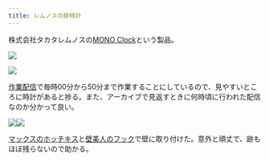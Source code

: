 ```yaml
---
title: レムノスの掛時計
---
```

株式会社タカタレムノスの[MONO Clock](https://www.amazon.co.jp/dp/B004UIT8BK)という製品。

![](https://lh5.googleusercontent.com/9SF_Z5DYQeaTjqxkaGfG7L0nCZLNAAXfoqYYTRWHNt73f_UwOwKalKULA-mcDfB1XTWTuZnDVau2KQwZke1EqC32P5jVSgi-Fp5vajWl42N9oeDpIafNtsUDjqPTkF3Xof7NjVeeymLPNoSq2w)

![](https://lh6.googleusercontent.com/J2hBQu7h1O3x4PMOhTnvDDEUI4_-lntWQMZujsxmjyN-6TBob-lyWPGSD4sFBGt3ywji861qaoCO3sOMiwrIRYw6VMKsd1WgxIMUFJ9vdNNAbpXScaugUquGVERnTa4Qq6N3ZAjiwtAU3drJxQ)

[作業配信](https://www.youtube.com/channel/UC5s-KpSDGzxWPWNv94PnJHw)で毎時00分から50分まで作業することにしているので、見やすいところに時計があると捗る。また、アーカイブで見返すときに何時頃に行われた配信なのか分かって良い。

![](https://lh3.googleusercontent.com/DrjvmZALT6TPlfWK2hzR5XPRyE4HZL5xUZkdkmI5BmFwGR8vp2NJeQXxmFOpoHTqz9qKF-YoemVBuC2uaRlXvG4SDheDsxl_IVEJ5Xw9bswS4Nctsdicf08bNKFe9l-zS4nLs4Wpm8dtbJxTtA)![](https://lh5.googleusercontent.com/9QlE9I2--rU1yCVdX8Kud6-uSAQWZRj90TATZun7Wf0v1x04bC-7ufF7aKbHIy0A9JTxWfTa2EJm6A6xhK2ehY-sFhtKd53hhinRB3H1KIKvAB1QX9HDr3TCNdR5FGSBikVdDui4Llw2lB4-gw)

[マックスのホッチキス](https://www.amazon.co.jp/dp/B000O9WRWG)と[壁美人のフック](https://www.amazon.co.jp/dp/B00CU78TDG)で壁に取り付けた。意外と頑丈で、跡もほぼ残らないので助かる。
